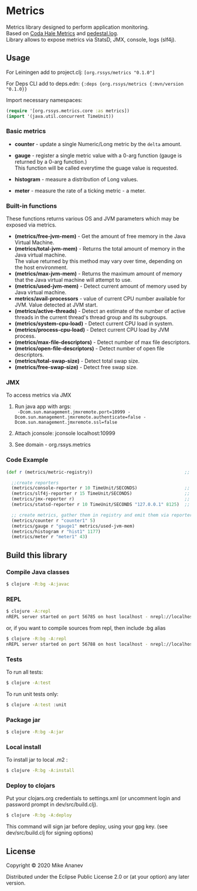 # Metrics

Metrics library designed to perform application monitoring.  
Based on [Coda Hale Metrics](https://metrics.dropwizard.io/4.1.2/)
and [pedestal.log](https://github.com/pedestal/pedestal/tree/master/log).  
Library allows to expose metrics via StatsD, JMX, console, logs (slf4j).

## Usage

For Leiningen add to project.clj: ```[org.rssys/metrics "0.1.0"]```

For Deps CLI add to deps.edn:  ```{:deps {org.rssys/metrics {:mvn/version "0.1.0}}```

Import necessary namespaces:

```clojure
(require '[org.rssys.metrics.core :as metrics])
(import '(java.util.concurrent TimeUnit))
```

### Basic metrics

- **counter** - update a single Numeric/Long metric by the `delta` amount.  

- **gauge** - register a single metric value with a 0-arg function (gauge is returned by a 0-arg function.)  
This function will be called everytime the guage value is requested.

- **histogram** - measure a distribution of Long values.

- **meter** - measure the rate of a ticking metric - a meter.

### Built-in functions

These functions returns various OS and JVM parameters which may be exposed via metrics.

- **(metrics/free-jvm-mem)** - Get the amount of free memory in the Java Virtual Machine.
- **(metrics/total-jvm-mem)** - Returns the total amount of memory in the Java virtual machine.  
The value returned by this method may vary over time, depending on the host environment.
- **(metrics/max-jvm-mem)** - Returns the maximum amount of memory that the Java virtual machine will attempt to use.
- **(metrics/used-jvm-mem)** - Detect current amount of memory used by Java virtual machine.
- **metrics/avail-processors** - value of current CPU number available for JVM. Value detected at JVM start.
- **(metrics/active-threads)** - Detect an estimate of the number of active threads in the current thread's thread group and its subgroups.
- **(metrics/system-cpu-load)** - Detect current CPU load in system.
- **(metrics/process-cpu-load)** - Detect current CPU load by JVM process.
- **(metrics/max-file-descriptors)** - Detect number of max file descriptors.
- **(metrics/open-file-descriptors)** - Detect number of open file descriptors.
- **(metrics/total-swap-size)** - Detect total swap size.
- **(metrics/free-swap-size)** - Detect free swap size.

### JMX

To access metrics via JMX 

1. Run java app with args:  
``` -Dcom.sun.management.jmxremote.port=10999 -Dcom.sun.management.jmxremote.authenticate=false -Dcom.sun.management.jmxremote.ssl=false```  
                             
2. Attach jconsole: jconsole localhost:10999  

3. See domain - org.rssys.metrics  
  
### Code Example 

```clojure
(def r (metrics/metric-registry))                                   ;; create metrics registry

  ;;create reporters
  (metrics/console-reporter r 10 TimeUnit/SECONDS)                  ;; report to console every 10 sec
  (metrics/slf4j-reporter r 15 TimeUnit/SECONDS)                    ;; report to logger every 15 sec
  (metrics/jmx-reporter r)                                          ;; expose current metrics via JMX
  (metrics/statsd-reporter r 10 TimeUnit/SECONDS "127.0.0.1" 8125)  ;; report to StatsD server via UDP every 10 sec

  ;; create metrics, gather them in registry and emit them via reporters
  (metrics/counter r "counter1" 5)
  (metrics/gauge r "gauge1" metrics/used-jvm-mem)                   
  (metrics/histogram r "hist1" 1177)
  (metrics/meter r "meter1" 43)
```

## Build this library

### Compile Java classes

```bash
$ clojure -R:bg -A:javac
```

### REPL

```bash
$ clojure -A:repl
nREPL server started on port 56785 on host localhost - nrepl://localhost:56785
```
or, if you want to compile sources from repl, then include :bg alias

```bash
$ clojure -R:bg -A:repl
nREPL server started on port 56788 on host localhost - nrepl://localhost:56788
```

### Tests

To run all tests:
```bash
$ clojure -A:test
```

To run unit tests only:
```bash
$ clojure -A:test :unit
```

### Package jar

```bash
$ clojure -R:bg -A:jar
```

### Local install

To install jar to local .m2 :

```bash
$ clojure -R:bg -A:install
```

### Deploy to clojars

Put your clojars.org credentials to settings.xml (or uncomment login and password prompt in dev/src/build.clj).

```bash
$ clojure -R:bg -A:deploy
```
This command will sign jar before deploy, using your gpg key. (see dev/src/build.clj for signing options)

## License

Copyright © 2020 Mike Ananev 

Distributed under the Eclipse Public License 2.0 or (at your option) any later version.

